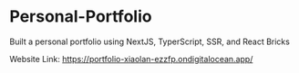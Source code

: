 # Personal-Portfolio

Built a personal portfolio using NextJS, TyperScript, SSR, and React Bricks

Website Link: https://portfolio-xiaolan-ezzfp.ondigitalocean.app/
